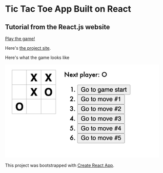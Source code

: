 # Tic Tac Toe App Built on React

## Tutorial from the React.js website

[Play the game!](https://react-npnh77.stackblitz.io)

Here's [the project site](https://reactjs.org/tutorial/tutorial.html).

Here's what the game looks like

![](tic-tac-toe-screenshot.jpg)

This project was bootstrapped with [Create React App](https://github.com/facebook/create-react-app).

